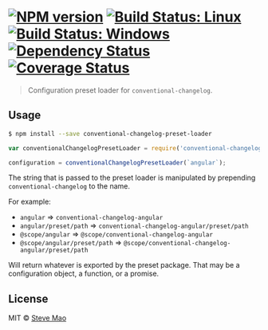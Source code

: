 #  [![NPM version][npm-image]][npm-url] [![Build Status: Linux][travis-image]][travis-url] [![Build Status: Windows][appveyor-image]][appveyor-url] [![Dependency Status][daviddm-image]][daviddm-url] [![Coverage Status][coveralls-image]][coveralls-url]

> Configuration preset loader for `conventional-changelog`.

## Usage

```sh
$ npm install --save conventional-changelog-preset-loader
```

```js
var conventionalChangelogPresetLoader = require('conventional-changelog-preset-loader');

configuration = conventionalChangelogPresetLoader(`angular`);
```


The string that is passed to the preset loader is manipulated by prepending `conventional-changelog` to the name.

For example:
* `angular` => `conventional-changelog-angular`
* `angular/preset/path` => `conventional-changelog-angular/preset/path`
* `@scope/angular` => `@scope/conventional-changelog-angular`
* `@scope/angular/preset/path` => `@scope/conventional-changelog-angular/preset/path`

Will return whatever is exported by the preset package. That may be a configuration object, a function, or a promise.

## License

MIT © [Steve Mao](https://github.com/stevemao)

[npm-image]: https://badge.fury.io/js/conventional-changelog-preset-loader.svg
[npm-url]: https://npmjs.org/package/conventional-changelog-preset-loader
[travis-image]: https://travis-ci.org/conventional-changelog/conventional-changelog-preset-loader.svg?branch=master
[travis-url]: https://travis-ci.org/conventional-changelog/conventional-changelog-preset-loader
[appveyor-image]: https://ci.appveyor.com/api/projects/status/baoumm34w8c5o0hv/branch/master?svg=true
[appveyor-url]: https://ci.appveyor.com/project/stevemao/conventional-changelog-preset-loader/branch/master
[daviddm-image]: https://david-dm.org/conventional-changelog/conventional-changelog-preset-loader.svg?theme=shields.io
[daviddm-url]: https://david-dm.org/conventional-changelog/conventional-changelog-preset-loader
[coveralls-image]: https://coveralls.io/repos/conventional-changelog/conventional-changelog-preset-loader/badge.svg
[coveralls-url]: https://coveralls.io/r/conventional-changelog/conventional-changelog-preset-loader
